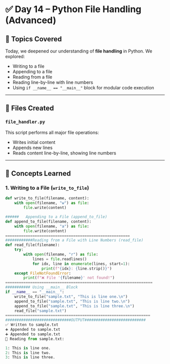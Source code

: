 # ✅ Day 14 – Python File Handling (Advanced)

## 📌 Topics Covered

Today, we deepened our understanding of **file handling** in Python. We explored:

- Writing to a file
- Appending to a file
- Reading from a file
- Reading line-by-line with line numbers
- Using `if __name__ == "__main__"` block for modular code execution

---

## 📂 Files Created

### `file_handler.py`

This script performs all major file operations:
- Writes initial content
- Appends new lines
- Reads content line-by-line, showing line numbers

---

## 🧠 Concepts Learned

### 1. Writing to a File (`write_to_file`)
```python
def write_to_file(filename, content):
    with open(filename, "w") as file:
        file.write(content)

######   Appending to a File (append_to_file)
def append_to_file(filename, content):
    with open(filename, "a") as file:
        file.write(content)
=======================================================
############Reading from a File with Line Numbers (read_file)
def read_file(filename):
    try:
        with open(filename, "r") as file:
            lines = file.readlines()
            for idx, line in enumerate(lines, start=1):
                print(f"{idx}: {line.strip()}")
    except FileNotFoundError:
        print(f"❌ File '{filename}' not found!")
=================================================================
########### Using __main__ Block
if __name__ == "__main__":
    write_to_file("sample.txt", "This is line one.\n")
    append_to_file("sample.txt", "This is line two.\n")
    append_to_file("sample.txt", "This is line three.\n")
    read_file("sample.txt")
================================================================
#############################OUTPUT###########################
✅ Written to sample.txt
➕ Appended to sample.txt
➕ Appended to sample.txt
📄 Reading from sample.txt:

1: This is line one.
2: This is line two.
3: This is line three.
